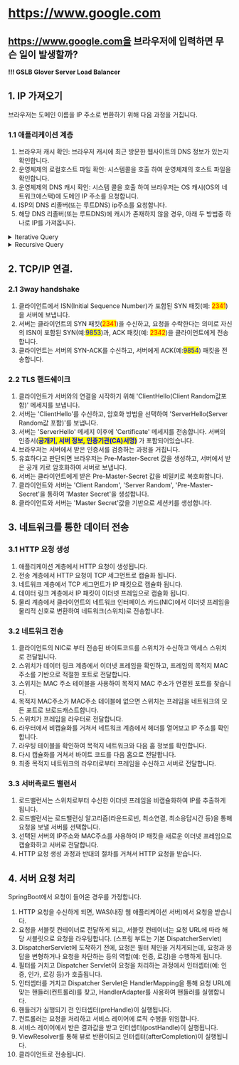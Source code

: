 # https://www.google.com

## https://www.google.com을 브라우저에 입력하면 무슨 일이 발생할까?

**!!! GSLB Glover Server Load Balancer**

## 1. IP 가져오기

브라우저는 도메인 이름을 IP 주소로 변환하기 위해 다음 과정을 거칩니다.

### 1.1 애플리케이션 계층

1. 브라우저 캐시 확인: 브라우저 캐시에 최근 방문한 웹사이트의 DNS 정보가 있는지 확인합니다.
2. 운영체제의 로컬호스트 파일 확인: 시스템콜을 호출 하여 운영체제의 호스트 파일을 확인합니다.
3. 운영체제의  DNS 캐시 확인: 시스템 콜을 호출 하여 브라우저는 OS 캐시(OS의 네트워크에스택)에 도메인 IP 주소를 요청합니다.
4. ISP의 DNS 리졸버(또는 루트DNS) ip주소를 요청합니다.
5. 해당 DNS 리졸버(또는 루트DNS)에 캐시가 존재하지 않을 경우, 아래 두 방법중 하나로 IP를 가져옵니다.

<details>

<summary>Iterative Query</summary>

1. 브라우저가 직접 루트 DNS 서버에 www.google.com의 ip 주소를 묻습니다.
2. 루트 DNS 서버는 .com TLD(Top-level-domain) 서버의 주소를 브라우저에게 반환합니다.
3. 브라우저가 .com TLD 서버에 www.google.com의 ip주소를 묻습니다.
4. .com TLD 서버는 www.google.com의 권한이 있는 DNS 서버 주소를 브라우저에게 반환합니다.
5. 브라우저가 해당 DNS 서버에 www.google.com의 ip주소를 묻습니다.
6. 해당 DNS 서버가 www.google.com의 ip 주소를 브라우저에게 반환합니다.

</details>

<details>

<summary>Recursive Query</summary>

여기에 숨기고 싶은 내용을 입력하세요. 마크다운 문법도 사용할 수 있습니다.

* 브라우저가 www.gooogle.com에 대한 리커시브 쿼리를 DNS 리졸버에 보냅니다.
* DNS 리졸버는 캐시에 없다면 루트 DNS 서버에 www.google.com 의 ip주소를 묻습니다.
* 루트 DNS 서버는 .com TLD 서버의 주소를 리졸버에게 반환합니다.
* 리졸버는 .com TLD 서버에 www.google.com의 ip주소를 묻습니다.
* .com TLD 서버는 www.google.com의 권한이 있는 DNS 서버 주소를 리졸버에게 반환합니다.
* 리졸버가 해당 DNS 서버에 www.google.com의 ip주소를 묻습니다.
* 해당 DNS 서버가 www.google.com의 ip 주소를 리졸버에게 반환합니다.
* 리졸버는 최종 ip 주소를 브라우저에게 반환합니다.

</details>



## 2. TCP/IP 연결.

### 2.1 3way handshake

1. 클라이언트에서 ISN(Initial Sequence Number)가 포함된  SYN 패킷(예: <mark style="color:red;">2341</mark>)을 서버에 보냅니다.
2. 서버는 클라이언트의 SYN 패킷(<mark style="color:red;">2341</mark>)을 수신하고, 요청을 수락한다는 의미로 자신의 ISN이 포함된 SYN(예:<mark style="color:blue;">9853</mark>)과,  ACK 패킷(예: <mark style="color:red;">2342</mark>)을 클라이언트에게 전송합니다.
3. 클라이언트는 서버의 SYN-ACK를 수신하고, 서버에게 ACK(예:<mark style="color:blue;">9854</mark>) 패킷을 전송합니다.

### 2.2 TLS 핸드쉐이크

1. 클라이언트가 서버와의 연결을 시작하기 위해 'ClientHello(Client Random값포함)' 메세지를 보냅니다.
2. 서버는 'ClientHello'를 수신하고, 암호화 방법을 선택하여 'ServerHello(Server Random값 포함)'를 보냅니다.
3. 서버는 'ServerHello' 메세지 이후에 'Certificate' 메세지를 전송합니다. 서버의 인증서(<mark style="color:blue;">**공개키, 서버 정보, 인증기관(CA)서명)**</mark> 가 포함되어있습니다.
4. 브라우저는 서버에서 받은 인증서를 검증하는 과정을 거칩니다.
5. 유효하다고 판단되면 브라우저는 Pre-Master-Secret 값을 생성하고, 서버에서 받은 공개 키로 암호화하여 서버로 보냅니다.
6. 서버는 클라이언트에게 받은 Pre-Master-Secret 값을 비밀키로 복호화합니다.
7. 클라이언트와 서버는 'Client Random', 'Server Random', 'Pre-Master-Secret'을 통하여 'Master Secret'을 생성합니다.
8. 클라이언트와 서버는 'Master Secret'값을 기반으로 세션키를 생성합니다.



## 3. 네트워크를 통한 데이터 전송

### 3.1 HTTP 요청 생성

1. 애플리케이션 계층에서 HTTP 요청이 생성됩니다.
2. 전송 계층에서 HTTP 요청이 TCP 세그먼트로 캡슐화 됩니다.
3. 네트워크 계층에서 TCP 세그먼트가 IP 패킷으로 캡슐화 됩니다.
4. 데이터 링크 계층에서 IP 패킷이 이더넷 프레임으로 캡슐화 됩니다.
5. 물리 계층에서 클라이언트의 네트워크 인터페이스 카드(NIC)에서 이더넷 프레임을 물리적 신호로 변환하여 네트워크(스위치)로 전송합니다.

### 3.2 네트워크 전송

1. 클라이언트의 NIC로 부터 전송된 바이트코드를 스위치가 수신하고 액세스 스위치로 전달됩니다.
2. 스위치가 데이터 링크 계층에서 이더넷 프레임을 확인하고, 프레임의 목적지 MAC주소를 기반으로 적절한 포트로 전달합니다.
3. 스위치는 MAC 주소 테이블을 사용하여 목적지 MAC 주소가 연결된 포트를 찾습니다.
4. 목적지 MAC주소가 MAC주소 테이블에 없으면 스위치는 프레임을 네트워크의 모든 포트로 브로드캐스트합니다.
5. 스위치가 프레임을 라우터로 전달합니다.
6. 라우터에서 비캡슐화를 거쳐서 네트워크 계층에서 헤더를 열어보고 IP 주소를 확인합니다.
7. 라우팅 테이블을 확인하여 목적지 네트워크와 다음 홉 정보를 확인합니다.
8. 다시 캡슐화를 거쳐서 바이트 코드를 다음 홉으로 전달합니다.
9. 최종 목적지 네트워크의 라우터로부터 프레임을 수신하고 서버로 전달합니다.

### 3.3 서버측로드 밸런서

1. 로드밸런서는 스위치로부터 수신한 이더넷 프레임을 비캡슐화하여 IP를 추출하게 됩니다.
2. 로드밸런서는 로드밸런싱 알고리즘(라운드로빈, 최소연결,  최소응답시간 등)을 통해 요청을 보낼 서버를 선택합니다.
3. 선택된 서버의 IP주소와 MAC주소를 사용하여 IP 패킷을 새로운 이더넷 프레임으로 캡슐화하고 서버로 전달합니다.
4. HTTP 요청 생성 과정과 반대의 절차를 거쳐서 HTTP 요청을 받습니다.

## 4. 서버 요청 처리

SpringBoot에서 요청이 들어온 경우를 가정합니다.

1. HTTP 요청을 수신하게 되면, WAS(내장 웹 애플리케이션 서버)에서 요청을 받습니다.
2. 요청을 서블릿 컨테이너로 전달하게 되고, 서블릿 컨테이너는 요청 URL에 따라 해당 서블릿으로 요청을 라우팅합니다. (스프링 부트는 기본 DispatcherServlet)
3. DispatcherServlet에 도착하기 전에, 요청은 필터 체인을 거치게되는데, 요청과 응답을 변형하거나 요청을 차단하는 등의 역할(예: 인증, 로깅)을 수행하게 됩니다.
4. 필터를 거치고 Dispatcher Servlet이 요청을 처리하는 과정에서 인터셉터(예: 인증, 인가, 로깅 등)가 호출됩니다.
5. 인터셉터를 거치고 Dispatcher Servlet은 HandlerMapping을 통해 요청 URL에 맞는 핸들러(컨트롤러)를 찾고, HandlerAdapter를 사용하여 핸들러를 실행합니다.
6. 핸들러가 실행되기 전 인터셉터(preHandle)이 실행됩니다.
7. 컨트롤러는 요청을 처리하고 서비스 레이어에 로직 수행을 위임합니다.
8. 서비스 레이어에서 받은 결과값을 받고 인터셉터(postHandle)이 실행됩니다.
9. ViewResolver를 통해 뷰로 반환이되고 인터셉터(afterCompletion)이 실행됩니다.
10. 클라이언트로 전송됩니다.

